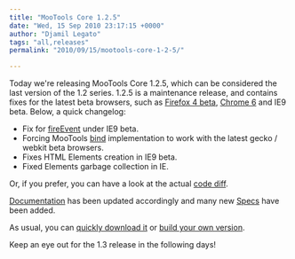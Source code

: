 ```yaml
---
title: "MooTools Core 1.2.5"
date: "Wed, 15 Sep 2010 23:17:15 +0000"
author: "Djamil Legato"
tags: "all,releases"
permalink: "2010/09/15/mootools-core-1-2-5/"

---
```

Today we're releasing MooTools Core 1.2.5, which can be considered the last version of the 1.2 series. 1.2.5 is a maintenance release, and contains fixes for the latest beta browsers, such as [Firefox 4 beta](http://www.mozilla.com/en-US/firefox/beta/), [Chrome 6](http://www.google.com/chrome) and IE9 beta. Below, a quick changelog:

* Fix for [fireEvent](/docs/core/Element/Element.Event#Element:fireEvent) under IE9 beta.
* Forcing MooTools [bind](/docs/core/Native/Function#Function:bind) implementation to work with the latest gecko / webkit beta browsers.
* Fixes HTML Elements creation in IE9 beta.
* Fixed Elements garbage collection in IE.

Or, if you prefer, you can have a look at the actual [code diff](http://github.com/mootools/mootools-core/compare/631d0674...1.2.5).

[Documentation](/docs/core) has been updated accordingly and many new [Specs](http://github.com/mootools/mootools-core-specs/tree/master/1.2/) have been added. 

As usual, you can [quickly download it](/download) or [build your own version](/core).

Keep an eye out for the 1.3 release in the following days!